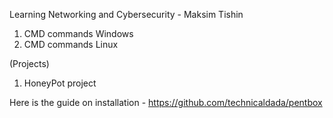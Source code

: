 Learning Networking and Cybersecurity - Maksim Tishin

1) CMD commands Windows
2) CMD commands Linux

(Projects)
1) HoneyPot project

Here is the guide on installation - https://github.com/technicaldada/pentbox
